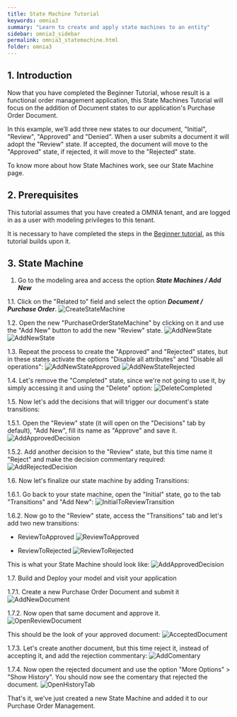 ```yaml
---
title: State Machine Tutorial
keywords: omnia3
summary: "Learn to create and apply state machines to an entity"
sidebar: omnia3_sidebar
permalink: omnia3_statemachine.html
folder: omnia3
---
```



## 1. Introduction

Now that you have completed the Beginner Tutorial, whose result is a functional order management application, this State Machines Tutorial will focus on the addition of Document states to our application's Purchase Order Document.

In this example, we’ll add three new states to our document, "Initial", "Review", "Approved" and "Denied". When a user submits a document it will adopt the "Review" state. If accepted, the document will move to the "Approved" state, if rejected, it will move to the "Rejected" state. 

To know more about how State Machines work, see our State Machine page.


## 2. Prerequisites

This tutorial assumes that you have created a OMNIA tenant, and are logged in as a user with modeling privileges to this tenant.

It is necessary to have completed the steps in the  [Beginner tutorial](https://docs.omnialowcode.com/omnia3_beginnertutorial.html), as this tutorial builds upon it.

## 3. State Machine

1. Go to the modeling area and access the option ***State Machines / Add New***

1.1. Click on the "Related to" field and select the option ***Document / Purchase Order***.
	![CreateStateMachine](https://raw.githubusercontent.com/OMNIALowCode/omnia3/master/docs/images/tutorials/statemachine/create-state-machine.png)

1.2. Open the new "PurchaseOrderStateMachine" by clicking on it and use the "Add New" button to add the new "Review" state.
	![AddNewState](https://raw.githubusercontent.com/OMNIALowCode/omnia3/master/docs/images/tutorials/statemachine/add-new-state.png)
	![AddNewState](https://raw.githubusercontent.com/OMNIALowCode/omnia3/master/docs/images/tutorials/statemachine/new-state-machine.png)
	

1.3. Repeat the process to create the "Approved" and "Rejected" states, but in these states activate the options "Disable all attributes" and "Disable all operations":
	![AddNewStateApproved](https://raw.githubusercontent.com/OMNIALowCode/omnia3/master/docs/images/tutorials/statemachine/add-new-state-approved.png)
	![AddNewStateRejected](https://raw.githubusercontent.com/OMNIALowCode/omnia3/master/docs/images/tutorials/statemachine/add-new-state-rejected.png)

1.4. Let's remove the "Completed" state, since we're not going to use it, by simply accessing it and using the "Delete" option:
	![DeleteCompleted](https://raw.githubusercontent.com/OMNIALowCode/omnia3/master/docs/images/tutorials/statemachine/delete-completed.png)

1.5. Now let's add the decisions that will trigger our document's state transitions:

1.5.1. Open the "Review" state (it will open on the "Decisions" tab by default), "Add New", fill its name as "Approve" and save it.
	![AddApprovedDecision](https://raw.githubusercontent.com/OMNIALowCode/omnia3/master/docs/images/tutorials/statemachine/add-approved-decision.png)

1.5.2. Add another decision to the "Review" state, but this time name it "Reject" and make the decision commentary required:
	![AddRejectedDecision](https://raw.githubusercontent.com/OMNIALowCode/omnia3/master/docs/images/tutorials/statemachine/add-rejected-decision.png)

1.6. Now let's finalize our state machine by adding Transitions:

1.6.1. Go back to your state machine, open the "Initial" state, go to the tab "Transitions" and "Add New":
	![InitialToReviewTransition](https://raw.githubusercontent.com/OMNIALowCode/omnia3/master/docs/images/tutorials/statemachine/add-InitialToReview-transition.png)

1.6.2. Now go to the "Review" state, access the "Transitions" tab and let's add two new transitions:
	
- ReviewToApproved
	![ReviewToApproved](https://raw.githubusercontent.com/OMNIALowCode/omnia3/master/docs/images/tutorials/statemachine/add-ReviewToApproved-transition.png)
	
- ReviewToRejected
	![ReviewToRejected](https://raw.githubusercontent.com/OMNIALowCode/omnia3/master/docs/images/tutorials/statemachine/add-ReviewToRejected-transition.png)

This is what your State Machine should look like:
	![AddApprovedDecision](https://raw.githubusercontent.com/OMNIALowCode/omnia3/master/docs/images/tutorials/statemachine/Finished-State-Machine.png)

1.7. Build and Deploy your model and visit your application

1.7.1. Create a new Purchase Order Document and submit it
	![AddNewDocument](https://raw.githubusercontent.com/OMNIALowCode/omnia3/master/docs/images/tutorials/statemachine/add-new-document.png)

1.7.2. Now open that same document and approve it.
	![OpenReviewDocument](https://raw.githubusercontent.com/OMNIALowCode/omnia3/master/docs/images/tutorials/statemachine/open-review-document.png)

This should be the look of your approved document:
	![AcceptedDocument](https://raw.githubusercontent.com/OMNIALowCode/omnia3/master/docs/images/tutorials/statemachine/accepted-document.png)

1.7.3. Let's create another document, but this time reject it, instead of accepting it, and add the rejection commentary:
	![AddComentary](https://raw.githubusercontent.com/OMNIALowCode/omnia3/master/docs/images/tutorials/statemachine/add-comentary.png)

1.7.4. Now open the rejected document and use the option "More Options" > "Show History". You should now see the comentary that rejected the document.
	![OpenHistoryTab](https://raw.githubusercontent.com/OMNIALowCode/omnia3/master/docs/images/tutorials/statemachine/open-history-tab.png)

That's it, we've just created a new State Machine and added it to our Purchase Order Management.